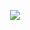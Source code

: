 <p align="center">
  <img src="https://user-images.githubusercontent.com/50490953/60306894-389f4800-9910-11e9-929d-71936481f38c.png">
</p>
